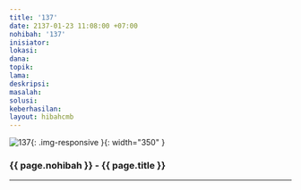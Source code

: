 ```yaml
---
title: '137'
date: 2137-01-23 11:08:00 +07:00
nohibah: '137'
inisiator:
lokasi:
dana:
topik:
lama:
deskripsi:
masalah:
solusi:
keberhasilan:
layout: hibahcmb
---
```


![137](/static/img/hibahcmb/137.png){: .img-responsive }{: width="350" }

### {{ page.nohibah }} - {{ page.title }}

---
